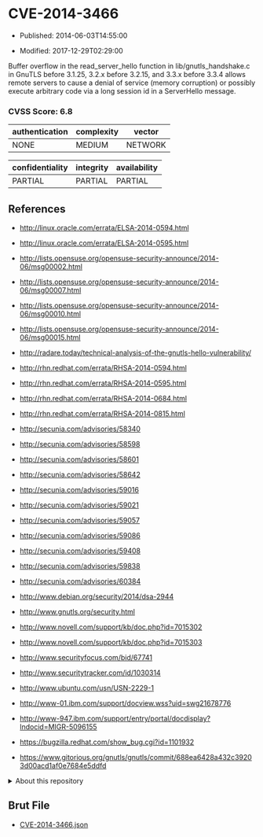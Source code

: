 # CVE-2014-3466

- Published: 2014-06-03T14:55:00

- Modified: 2017-12-29T02:29:00

Buffer overflow in the read_server_hello function in lib/gnutls_handshake.c in GnuTLS before 3.1.25, 3.2.x before 3.2.15, and 3.3.x before 3.3.4 allows remote servers to cause a denial of service (memory corruption) or possibly execute arbitrary code via a long session id in a ServerHello message.

### CVSS Score: **6.8**

| authentication | complexity | vector |
| --- | --- | --- |
| NONE | MEDIUM | NETWORK |

| confidentiality | integrity | availability |
| --- | --- | --- |
| PARTIAL | PARTIAL | PARTIAL |

## References

* http://linux.oracle.com/errata/ELSA-2014-0594.html

* http://linux.oracle.com/errata/ELSA-2014-0595.html

* http://lists.opensuse.org/opensuse-security-announce/2014-06/msg00002.html

* http://lists.opensuse.org/opensuse-security-announce/2014-06/msg00007.html

* http://lists.opensuse.org/opensuse-security-announce/2014-06/msg00010.html

* http://lists.opensuse.org/opensuse-security-announce/2014-06/msg00015.html

* http://radare.today/technical-analysis-of-the-gnutls-hello-vulnerability/

* http://rhn.redhat.com/errata/RHSA-2014-0594.html

* http://rhn.redhat.com/errata/RHSA-2014-0595.html

* http://rhn.redhat.com/errata/RHSA-2014-0684.html

* http://rhn.redhat.com/errata/RHSA-2014-0815.html

* http://secunia.com/advisories/58340

* http://secunia.com/advisories/58598

* http://secunia.com/advisories/58601

* http://secunia.com/advisories/58642

* http://secunia.com/advisories/59016

* http://secunia.com/advisories/59021

* http://secunia.com/advisories/59057

* http://secunia.com/advisories/59086

* http://secunia.com/advisories/59408

* http://secunia.com/advisories/59838

* http://secunia.com/advisories/60384

* http://www.debian.org/security/2014/dsa-2944

* http://www.gnutls.org/security.html

* http://www.novell.com/support/kb/doc.php?id=7015302

* http://www.novell.com/support/kb/doc.php?id=7015303

* http://www.securityfocus.com/bid/67741

* http://www.securitytracker.com/id/1030314

* http://www.ubuntu.com/usn/USN-2229-1

* http://www-01.ibm.com/support/docview.wss?uid=swg21678776

* http://www-947.ibm.com/support/entry/portal/docdisplay?lndocid=MIGR-5096155

* https://bugzilla.redhat.com/show_bug.cgi?id=1101932

* https://www.gitorious.org/gnutls/gnutls/commit/688ea6428a432c39203d00acd1af0e7684e5ddfd

<details>
<summary>About this repository</summary> 

  This repository is part of the project [Live Hack CVE](https://github.com/Live-Hack-CVE). Main website can be found [www.live-hack.org](https://www.live-hack.org) 
  
  Made by [Sn0wAlice](https://github.com/Sn0wAlice) for the people that care about security and need to have a feed of the latest CVEs. Hope you enjoy it, don't forget to star the repo and follow me on [Twitter](https://twitter.com/Sn0wAlice) and [Github](https://github.com/Sn0wAlice). And that is my [personnal website](https://www.alice-snow.me/)

  - [Home Page](https://github.com/Live-Hack-CVE)
  - [Framework](https://github.com/Live-Hack-CVE/cve-framework)
  - [CVE database](https://github.com/Live-Hack-CVE/full_database)
  - [Changelog](https://github.com/Live-Hack-CVE/Changelog)
</details>

## Brut File

* [CVE-2014-3466.json](https://raw.githubusercontent.com/Live-Hack-CVE/full_database/main/cves/2014/CVE-2014-3466.json)

